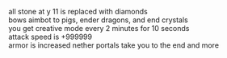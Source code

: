 all stone at y 11 is replaced with diamonds   
bows aimbot to pigs, ender dragons, and end crystals   
you get creative mode every 2 minutes for 10 seconds   
attack speed is +999999   
armor is increased
nether portals take you to the end
and more   
